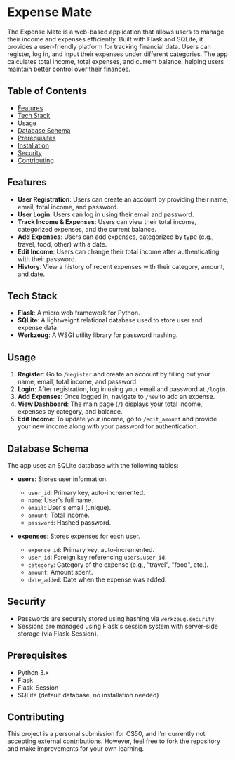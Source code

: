 # Expense Mate

The Expense Mate is a web-based application that allows users to manage their income and expenses efficiently. Built with Flask and SQLite, it provides a user-friendly platform for tracking financial data. Users can register, log in, and input their expenses under different categories. The app calculates total income, total expenses, and current balance, helping users maintain better control over their finances.


## Table of Contents
- [Features](#features)
- [Tech Stack](#tech-stack)
- [Usage](#usage)
- [Database Schema](#database-schema)
- [Prerequisites](#prerequisites)
- [Installation](#installation)
- [Security](#security)
- [Contributing](#contributing)


## Features

- **User Registration**: Users can create an account by providing their name, email, total income, and password.
- **User Login**: Users can log in using their email and password.
- **Track Income & Expenses**: Users can view their total income, categorized expenses, and the current balance.
- **Add Expenses**: Users can add expenses, categorized by type (e.g., travel, food, other) with a date.
- **Edit Income**: Users can change their total income after authenticating with their password.
- **History**: View a history of recent expenses with their category, amount, and date.


## Tech Stack

- **Flask**: A micro web framework for Python.
- **SQLite**: A lightweight relational database used to store user and expense data.
- **Werkzeug**: A WSGI utility library for password hashing.


## Usage

1. **Register**: Go to `/register` and create an account by filling out your name, email, total income, and password.
2. **Login**: After registration, log in using your email and password at `/login`.
3. **Add Expenses**: Once logged in, navigate to `/new` to add an expense.
4. **View Dashboard**: The main page (`/`) displays your total income, expenses by category, and balance.
5. **Edit Income**: To update your income, go to `/edit_amount` and provide your new income along with your password for authentication.


## Database Schema

The app uses an SQLite database with the following tables:

- **users**: Stores user information.
  - `user_id`: Primary key, auto-incremented.
  - `name`: User's full name.
  - `email`: User's email (unique).
  - `amount`: Total income.
  - `password`: Hashed password.

- **expenses**: Stores expenses for each user.
  - `expense_id`: Primary key, auto-incremented.
  - `user_id`: Foreign key referencing `users.user_id`.
  - `category`: Category of the expense (e.g., "travel", "food", etc.).
  - `amount`: Amount spent.
  - `date_added`: Date when the expense was added.


## Security

- Passwords are securely stored using hashing via `werkzeug.security`.
- Sessions are managed using Flask's session system with server-side storage (via Flask-Session).


## Prerequisites

- Python 3.x
- Flask
- Flask-Session
- SQLite (default database, no installation needed)


## Contributing

This project is a personal submission for CS50, and I’m currently not accepting external contributions. However, feel free to fork the repository and make improvements for your own learning.
